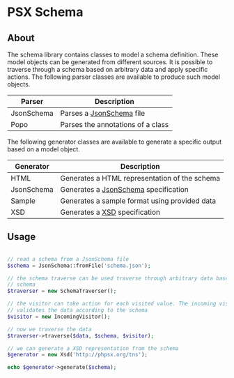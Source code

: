 PSX Schema
===

## About

The schema library contains classes to model a schema definition. These model
objects can be generated from different sources. It is possible to traverse
through a schema based on arbitrary data and apply specific actions. The
following parser classes are available to produce such model objects.

Parser | Description
------ | -----------
JsonSchema | Parses a [JsonSchema](http://json-schema.org/) file
Popo | Parses the annotations of a class

The following generator classes are available to generate a specific output
based on a model object.

Generator | Description
--------- | -----------
HTML | Generates a HTML representation of the schema
JsonSchema | Generates a [JsonSchema](http://json-schema.org/) specification
Sample | Generates a sample format using provided data
XSD | Generates a [XSD](https://www.w3.org/TR/xmlschema-0/) specification

## Usage

```php

// read a schema from a JsonSchema file
$schema = JsonSchema::fromFile('schema.json');

// the schema traverse can be used traverse through arbitrary data based on the
// schema
$traverser = new SchemaTraverser();

// the visitor can take action for each visited value. The incoming visitor
// validates the data according to the schema
$visitor = new IncomingVisitor();

// now we traverse the data
$traverser->traverse($data, $schema, $visitor);

// we can generate a XSD representation from the schema
$generator = new Xsd('http://phpsx.org/tns');

echo $generator->generate($schema);

```
